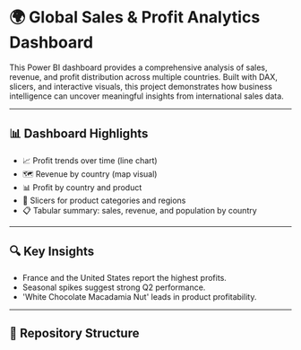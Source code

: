 # 🌍 Global Sales & Profit Analytics Dashboard

This Power BI dashboard provides a comprehensive analysis of sales, revenue, and profit distribution across multiple countries. Built with DAX, slicers, and interactive visuals, this project demonstrates how business intelligence can uncover meaningful insights from international sales data.

---

## 📊 Dashboard Highlights

- 📈 Profit trends over time (line chart)
- 🗺️ Revenue by country (map visual)
- 📊 Profit by country and product
- 🎯 Slicers for product categories and regions
- 📋 Tabular summary: sales, revenue, and population by country

---

## 🔍 Key Insights

- France and the United States report the highest profits.
- Seasonal spikes suggest strong Q2 performance.
- 'White Chocolate Macadamia Nut' leads in product profitability.

---

## 📁 Repository Structure


